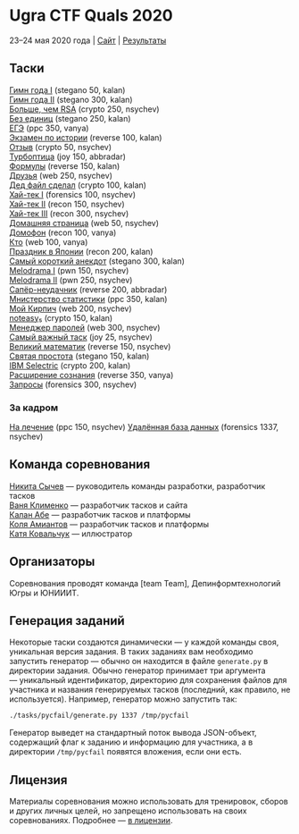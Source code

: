# Ugra CTF Quals 2020

23–24 мая 2020 года | [Сайт](https://2020.ugractf.ru) | [Результаты](SCOREBOARD.md)

## Таски

[Гимн года I](tasks/anthem1/) (stegano 50, kalan)  
[Гимн года II](tasks/anthem2/) (stegano 300, kalan)  
[Больше, чем RSA](tasks/bestrsa/) (crypto 250, nsychev)  
[Без единиц](tasks/devzero/) (stegano 250, kalan)  
[ЕГЭ](tasks/ege/) (ppc 350, vanya)  
[Экзамен по истории](tasks/exam/) (reverse 100, kalan)  
[Отзыв](tasks/feedback/) (crypto 50, nsychev)  
[Турбоптица](tasks/flappy/) (joy 150, abbradar)  
[Формулы](tasks/formulae/) (reverse 150, kalan)  
[Друзья](tasks/friends/) (web 250, nsychev)  
[Дед файл сделал](tasks/gaffer/) (crypto 100, kalan)  
[Хай-тек I](tasks/hitech1/) (forensics 100, nsychev)  
[Хай-тек II](tasks/hitech2/) (recon 150, nsychev)  
[Хай-тек III](tasks/hitech3/) (recon 300, nsychev)  
[Домашняя страница](tasks/homepage/) (web 50, nsychev)  
[Домофон](tasks/intercom/) (recon 100, vanya)  
[Кто](tasks/iswho/) (web 100, vanya)  
[Праздник в Японии](tasks/japclock/) (recon 200, kalan)  
[Самый короткий анекдот](tasks/jk/) (stegano 300, kalan)  
[Melodrama I](tasks/melodrama1/) (pwn 150, nsychev)  
[Melodrama II](tasks/melodrama2/) (pwn 250, nsychev)  
[Сапёр-неудачник](tasks/mines/) (reverse 200, abbradar)  
[Мнистерство статистики](tasks/mnist/) (ppc 350, kalan)  
[Мой Кирпич](tasks/mybrick/) (web 200, nsychev)  
[noteasy₅](tasks/noteasy5/) (crypto 150, kalan)  
[Менеджер паролей](tasks/passman/) (web 300, nsychev)  
[Самый важный таск](tasks/promotion/) (joy 25, nsychev)  
[Великий математик](tasks/pycfail/) (reverse 150, nsychev)  
[Святая простота](tasks/sancta/) (stegano 150, kalan)  
[IBM Selectric](tasks/selectric/) (crypto 200, kalan)  
[Расширение сознания](tasks/shrink/) (reverse 350, vanya)  
[Запросы](tasks/subdomain/) (forensics 300, nsychev)

### За кадром

[На лечение](tasks/therapy/) (ppc 150, nsychev)
[Удалённая база данных](postmortem/UPDATE.md) (forensics 1337, nsychev)

## Команда соревнования

[Никита Сычев](https://github.com/nsychev) — руководитель команды разработки, разработчик тасков  
[Ваня Клименко](https://github.com/vanyaklimenko) — разработчик тасков и сайта  
[Калан Абе](https://github.com/kalan) — разработчик тасков и платформы  
[Коля Амиантов](https://github.com/abbradar) — разработчик тасков и платформы  
[Катя Ковальчук](https://www.behance.net/nclbrt) — иллюстратор

## Организаторы

Соревнования проводят команда [team Team], Депинформтехнологий Югры и ЮНИИИТ.

## Генерация заданий

Некоторые таски создаются динамически — у каждой команды своя, уникальная версия задания. В таких заданиях вам необходимо запустить генератор — обычно он находится в файле `generate.py` в директории задания. Обычно генератор принимает три аргумента — уникальный идентификатор, директорию для сохранения файлов для участника и названия генерируемых тасков (последний, как правило, не используется). Например, генератор можно запустить так:

```bash
./tasks/pycfail/generate.py 1337 /tmp/pycfail
```

Генератор выведет на стандартный поток вывода JSON-объект, содержащий флаг к заданию и информацию для участника, а в директории `/tmp/pycfail` появятся вложения, если они есть.

## Лицензия

Материалы соревнования можно использовать для тренировок, сборов и других личных целей, но запрещено использовать на своих соревнованиях. Подробнее — [в лицензии](LICENSE).
